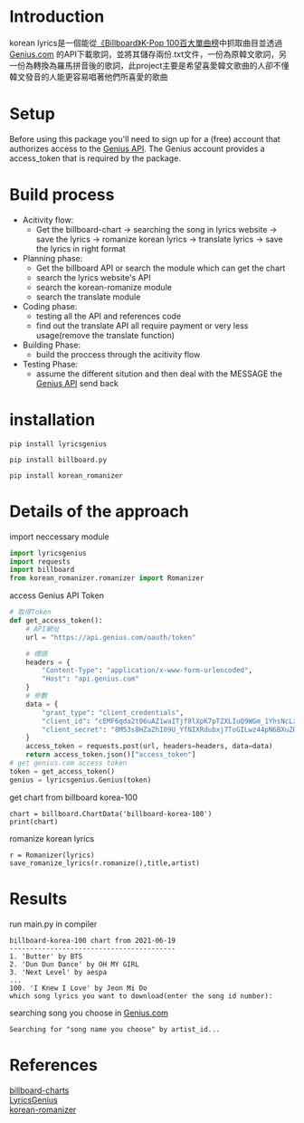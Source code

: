 # Introduction
korean lyrics是一個能從[《Billboard》K-Pop 100百大單曲榜](https://www.billboard.com/charts/billboard-korea-100)中抓取曲目並透過[Genius.com](https://genius.com/) 的API下載歌詞，並將其儲存兩份.txt文件，一份為原韓文歌詞，另一份為轉換為羅馬拼音後的歌詞，此project主要是希望喜愛韓文歌曲的人卻不懂韓文發音的人能更容易唱著他們所喜愛的歌曲
# Setup
Before using this package you'll need to sign up for a (free) account that authorizes access to the [Genius API](https://genius.com/api-clients). The Genius account provides a access_token that is required by the package.
# Build process
- Acitivity flow:
   - Get the billboard-chart -> searching the song in lyrics website -> save the lyrics ->  romanize korean lyrics -> translate lyrics -> save the lyrics in right format
- Planning phase:
   - Get the billboard API or search the module which can get  the chart
   - search the lyrics website's API
   - search the korean-romanize module
   - search the translate module
- Coding phase:
   - testing all the API and references code 
   - find out the translate API all require payment or very less usage(remove the translate function)
- Building Phase:
   - build the proccess through the acitivity flow
- Testing Phase:
   - assume the different sitution and then deal with the MESSAGE the [Genius API](https://genius.com/api-clients) send back
# installation
```
pip install lyricsgenius
```
```
pip install billboard.py
```
```
pip install korean_romanizer
```
# Details of the approach
import neccessary module
```python
import lyricsgenius
import requests
import billboard
from korean_romanizer.romanizer import Romanizer
```
access Genius API Token
```python
# 取得Token
def get_access_token():
	# API網址
	url = "https://api.genius.com/oauth/token"

	# 標頭
	headers = {
		"Content-Type": "application/x-www-form-urlencoded",
		"Host": "api.genius.com"
	}
	# 參數
	data = {
		"grant_type": "client_credentials",
		"client_id": "cEMF6qda2t06uAZ1waITjf8lXpK7pTZXLIuQ9WGm_1YhsNcLzNfH2AX0GSc_tTtP",
		"client_secret": "8M53s8HZaZhI09U_YfNIXRdubxj7ToGILwz44pN6BXuZOPeMH57w7dZzEOfjSwsrsPv2yOKuNPUyyPpvnneJuQ"
	}
	access_token = requests.post(url, headers=headers, data=data)
	return access_token.json()["access_token"]
# get genius.com access token
token = get_access_token()
genius = lyricsgenius.Genius(token)
```
get chart from billboard korea-100
```
chart = billboard.ChartData('billboard-korea-100')
print(chart)
```
romanize korean lyrics
```
r = Romanizer(lyrics)
save_romanize_lyrics(r.romanize(),title,artist)
```

# Results
run main.py in compiler
```
billboard-korea-100 chart from 2021-06-19
-----------------------------------------
1. 'Butter' by BTS
2. 'Dun Dun Dance' by OH MY GIRL
3. 'Next Level' by aespa
...
100. 'I Knew I Love' by Jeon Mi Do
which song lyrics you want to download(enter the song id number):
```
searching song you choose in [Genius.com](https://genius.com/)
```
Searching for "song name you choose" by artist_id...
```


# References
[billboard-charts](https://github.com/guoguo12/billboard-charts)\
[LyricsGenius](https://github.com/johnwmillr/LyricsGenius)\
[korean-romanizer](https://github.com/osori/korean-romanizer)

